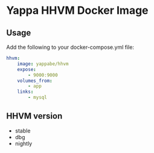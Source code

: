 # Yappa HHVM Docker Image

## Usage

Add the following to your docker-compose.yml file:

```YAML
hhvm:
    image: yappabe/hhvm
    expose:
        - 9000:9000
    volumes_from:
        - app
    links:
        - mysql
```

## HHVM version

* stable
* dbg
* nightly
